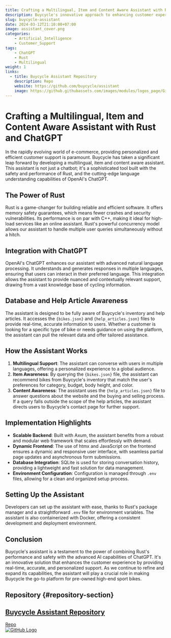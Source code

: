 ```yaml
---
title: Crafting a Multilingual, Item and Content Aware Assistant with Rust and ChatGPT
description: Buycycle's innovative approach to enhancing customer experience with a Rust-built assistant integrated with ChatGPT.
slug: buycycle-assistant
date: 2024-03-12T21:10:00+07:00
image: assistant_cover.png
categories:
    - Artificial_Intelligence
    - Customer_Support
tags:
    - ChatGPT
    - Rust
    - Multilingual
weight: 1
links:
  - title: Buycycle Assistant Repository
    description: Repo
    website: https://github.com/buycycle/assistant
    image: https://github.githubassets.com/images/modules/logos_page/GitHub-Mark.png
---
```


# Crafting a Multilingual, Item and Content Aware Assistant with Rust and ChatGPT
In the rapidly evolving world of e-commerce, providing personalized and efficient customer support is paramount. Buycycle has taken a significant leap forward by developing a multilingual, item and content aware assistant. This assistant is not just a chatbot; it's a sophisticated tool built with the safety and performance of Rust, and the cutting-edge language understanding capabilities of OpenAI's ChatGPT.
## The Power of Rust
Rust is a game-changer for building reliable and efficient software. It offers memory safety guarantees, which means fewer crashes and security vulnerabilities. Its performance is on par with C++, making it ideal for high-load services like an online assistant. Rust's powerful concurrency model allows our assistant to handle multiple user queries simultaneously without a hitch.
## Integration with ChatGPT
OpenAI's ChatGPT enhances our assistant with advanced natural language processing. It understands and generates responses in multiple languages, ensuring that users can interact in their preferred language. This integration allows the assistant to provide nuanced and contextually relevant support, drawing from a vast knowledge base of cycling information.
## Database and Help Article Awareness
The assistant is designed to be fully aware of Buycycle's inventory and help articles. It accesses the `{bikes.json}` and `{help_articles.json}` files to provide real-time, accurate information to users. Whether a customer is looking for a specific type of bike or needs guidance on using the platform, the assistant can pull the relevant data and offer tailored assistance.
## How the Assistant Works
1. **Multilingual Support**: The assistant can converse with users in multiple languages, offering a personalized experience to a global audience.
2. **Item Awareness**: By querying the `{bikes.json}` file, the assistant can recommend bikes from Buycycle's inventory that match the user's preferences for category, budget, body height, and color.
3. **Content Awareness**: The assistant uses the `{help_articles.json}` file to answer questions about the website and the buying and selling process. If a query falls outside the scope of the help articles, the assistant directs users to Buycycle's contact page for further support.
## Implementation Highlights
- **Scalable Backend**: Built with Axum, the assistant benefits from a robust and modular web framework that scales effortlessly with demand.
- **Dynamic Frontend**: The use of htmx and JavaScript on the frontend ensures a dynamic and responsive user interface, with seamless partial page updates and asynchronous form submissions.
- **Database Integration**: SQLite is used for storing conversation history, providing a lightweight and fast solution for data management.
- **Environment Configuration**: Configuration is managed through `.env` files, allowing for a clean and organized setup process.
## Setting Up the Assistant
Developers can set up the assistant with ease, thanks to Rust's package manager and a straightforward `.env` file for environment variables. The assistant is also containerized with Docker, offering a consistent development and deployment environment.
## Conclusion
Buycycle's assistant is a testament to the power of combining Rust's performance and safety with the advanced AI capabilities of ChatGPT. It's an innovative solution that enhances the customer experience by providing real-time, accurate, and personalized support. As we continue to refine and expand its capabilities, the assistant will play a crucial role in making Buycycle the go-to platform for pre-owned high-end sport bikes.


## Repository {#repository-section}
<div class="article-list--compact links">
    <article>
        <a href="https://github.com/buycycle/assistant" target="_blank" rel="noopener">
            <div class="article-details">
                <h2 class="article-title">Buycycle Assistant Repository</h2>
                <footer class="article-time">Repo</footer>
            </div>
            <div class="article-image">
                <img src="https://github.githubassets.com/images/modules/logos_page/GitHub-Mark.png" loading="lazy" alt="GitHub Logo">
            </div>
        </a>
    </article>
</div>


